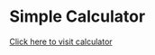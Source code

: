 # Simple Calculator 
[Click here to visit calculator](https://simple-online-calculator-by-aditi.netlify.app/)
